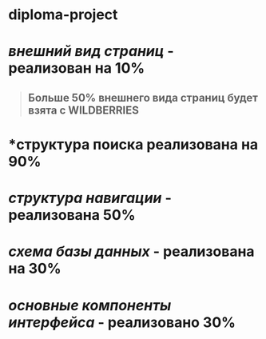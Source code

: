 # diploma-project
# *внешний вид страниц* - реализован на  10%
>## Больше 50% внешнего вида страниц будет взята с WILDBERRIES
# *структура поиска реализована на 90%
# *структура навигации* - реализована 50%
# *схема базы данных* - реализована на  30%
# *основные компоненты интерфейса* - реализовано 30%
